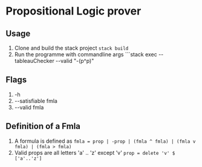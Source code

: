 # Propositional Logic prover

## Usage
1. Clone and build the stack project ```stack build```
2. Run the programme with commandline args ```stack exec -- tableauChecker --valid "-(p^p)"

## Flags
1. -h
2. --satisfiable fmla
3. --valid fmla

## Definition of a Fmla
1. A formula is defined as ``` fmla = prop | -prop | (fmla ^ fmla) | (fmla v fmla) | (fmla > fmla) ```
2. Valid props are all letters 'a' .. 'z' except 'v' ``` prop = delete 'v' $ ['a'..'z'] ```